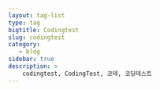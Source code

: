```yaml
---
layout: tag-list
type: tag
bigtitle: Codingtest
slug: codingtest
category:
   - blog
sidebar: true
description: >
    codingtest, CodingTest, 코테, 코딩테스트
---
```

